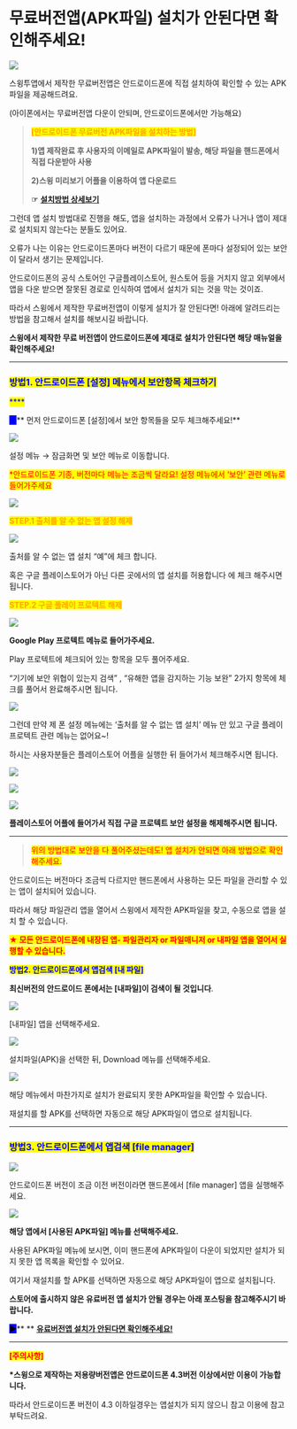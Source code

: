 # 무료버전앱(APK파일) 설치가 안된다면 확인해주세요!

![](https://wp.swing2app.co.kr/wp-content/uploads/2018/10/%EC%95%B1-%EB%AF%B8%EC%84%A4%EC%B9%98-1024x282.png)

스윙투앱에서 제작한 무료버전앱은 안드로이드폰에 직접 설치하여 확인할 수 있는 APK파일을 제공해드려요.

(아이폰에서는 무료버전앱 다운이 안되며, 안드로이드폰에서만 가능해요)

> <mark style="color:orange;">**\[안드로이드폰 무료버전 APK파일을 설치하는 방법]**</mark>
>
> **1)앱 제작완료 후 사용자의 이메일로 APK파일이 발송, 해당 파일을 핸드폰에서 직접 다운받아 사용**
>
> **2)스윙 미리보기 어플을 이용하여 앱 다운로드**
>
> **☞** [**설치방법 상세보기**](appinstall.md)

그런데 앱 설치 방법대로 진행을 해도, 앱을 설치하는 과정에서 오류가 나거나 앱이 제대로 설치되지 않는다는 분들도 있어요.

오류가 나는 이유는 안드로이드폰마다 버전이 다르기 때문에 폰마다 설정되어 있는 보안이 달라서 생기는 문제입니다.

안드로이드폰의 공식 스토어인 구글플레이스토어, 원스토어 등을 거치지 않고 외부에서 앱을 다운 받으면 잘못된 경로로 인식하여 앱에서 설치가 되는 것을 막는 것이죠.

따라서 스윙에서 제작한 무료버전앱이 이렇게 설치가 잘 안된다면! 아래에 알려드리는 방법을 참고해서 설치를 해보시길 바랍니다.

**스윙에서 제작한 무료 버전앱이 안드로이드폰에 제대로 설치가 안된다면 해당 매뉴얼을 확인해주세요!**

***

### <mark style="color:blue;">**방법1. 안드로이드폰 \[설정] 메뉴에서 보안항목 체크하기**</mark>

<mark style="color:blue;">****</mark>

<mark style="color:blue;background-color:blue;">**▶**</mark>** 먼저 안드로이드폰 \[설정]에서 보안 항목들을 모두 체크해주세요!**

![](https://wp.swing2app.co.kr/wp-content/uploads/2018/10/%EC%95%B1%EB%B3%B4%EC%95%881.png)

설정 메뉴 → 잠금화면 및 보안 메뉴로 이동합니다.

<mark style="color:red;">\*안드로이드폰 기종, 버전마다 메뉴는 조금씩 달라요! 설정 메뉴에서 ‘보안’ 관련 메뉴로 들어가주세요</mark>

![](https://wp.swing2app.co.kr/wp-content/uploads/2018/09/%ED%99%94%EC%82%B4%ED%91%9C-2.png)

<mark style="color:orange;">**STEP.1 출처를 알 수 없는 앱 설정 해제**</mark>

![](https://wp.swing2app.co.kr/wp-content/uploads/2018/10/%EC%95%B1%EB%B3%B4%EC%95%883.png)

출처를 알 수 없는 앱 설치 “예”에 체크 합니다.

혹은 구글 플레이스토어가 아닌 다른 곳에서의 앱 설치를 허용합니다 에 체크 해주시면 됩니다.



<mark style="color:orange;">**STEP.2 구글 플레이 프로텍트 해제**</mark>

![](https://wp.swing2app.co.kr/wp-content/uploads/2018/10/%EC%95%B1%EB%B3%B4%EC%95%882.png)

**Google Play 프로텍트 메뉴로 들어가주세요.**

Play 프로텍트에 체크되어 있는 항목을 모두 풀어주세요.

“기기에 보안 위협이 있는지 검색” , “유해한 앱을 감지하는 기능 보완” 2가지 항목에 체크를 풀어서 완료해주시면 됩니다.

![](https://wp.swing2app.co.kr/wp-content/uploads/2018/10/%EC%BA%A1%EC%B2%9822.png)

그런데 만약 제 폰 설정 메뉴에는 ‘출처를 알 수 없는 앱 설치’ 메뉴 만 있고 구글 플레이 프로텍트 관련 메뉴는 없어요\~!

하시는 사용자분들은 플레이스토어 어플을 실행한 뒤 들어가서 체크해주시면 됩니다.

![](https://wp.swing2app.co.kr/wp-content/uploads/2018/10/%EA%B5%AC%EA%B8%80%EC%A0%95%EC%B1%852-1.png)

![](https://wp.swing2app.co.kr/wp-content/uploads/2018/10/%EA%B5%AC%EA%B8%80%EC%A0%95%EC%B1%853-1.png)

![](https://wp.swing2app.co.kr/wp-content/uploads/2018/10/%EA%B5%AC%EA%B8%80%EC%A0%95%EC%B1%854-1.png)

**플레이스토어 어플에 들어가서 직접 구글 프로텍트 보안 설정을 해제해주시면 됩니다.**

***

> <mark style="color:red;">위의 방법대로 보안을 다 풀어주셨는데도! 앱 설치가 안되면 아래 방법으로 확인해주세요.</mark>



안드로이드는 버전마다 조금씩 다르지만 핸드폰에서 사용하는 모든 파일을 관리할 수 있는 앱이 설치되어 있습니다.

따라서 해당 파일관리 앱을 열어서 스윙에서 제작한 APK파일을 찾고, 수동으로 앱을 설치 할 수 있습니다.

<mark style="color:red;">**★ 모든 안드로이드폰에 내장된 앱- 파일관리자 or 파일매니저 or 내파일 앱을 열어서 실행할 수 있습니다.**</mark>

<mark style="color:blue;">**방법2. 안드로이드폰에서 앱검색 \[내 파일]**</mark>

**최신버전의 안드로이드 폰에서는 \[내파일]이 검색이 될 것입니다**.

![](https://wp.swing2app.co.kr/wp-content/uploads/2018/10/APK%ED%8C%8C%EC%9D%BC%EC%84%A4%EC%B9%9811-540x1024.png)

\[내파일] 앱을 선택해주세요.



![](https://wp.swing2app.co.kr/wp-content/uploads/2018/10/APK%ED%8C%8C%EC%9D%BC%EC%84%A4%EC%B9%9812.png)

설치파일(APK)을 선택한 뒤, Download 메뉴를 선택해주세요.



![](https://wp.swing2app.co.kr/wp-content/uploads/2018/10/APK%ED%8C%8C%EC%9D%BC%EC%84%A4%EC%B9%9813-540x1024.png)

해당 메뉴에서 마찬가지로 설치가 완료되지 못한 APK파일을 확인할 수 있습니다.

재설치를 할 APK를 선택하면 자동으로 해당 APK파일이 앱으로 설치됩니다.

***

### <mark style="color:blue;">**방법3. 안드로이드폰에서 앱검색 \[file manager]**</mark>

![](https://wp.swing2app.co.kr/wp-content/uploads/2018/10/APK%ED%8C%8C%EC%9D%BC%EC%84%A4%EC%B9%989-540x1024.png)

안드로이드폰 버전이 조금 이전 버전이라면 핸드폰에서 \[file manager] 앱을 실행해주세요.



![](https://wp.swing2app.co.kr/wp-content/uploads/2018/10/APK%ED%8C%8C%EC%9D%BC%EC%84%A4%EC%B9%9810.png)

**해당 앱에서 \[사용된 APK파일] 메뉴를 선택해주세요.**

사용된 APK파일 메뉴에 보시면, 이미 핸드폰에 APK파일이 다운이 되었지만 설치가 되지 못한 앱 목록을 확인할 수 있어요.

여기서 재설치를 할 APK를 선택하면 자동으로 해당 APK파일이 앱으로 설치됩니다.



**스토어에 출시하지 않은 유료버전 앱 설치가 안될 경우는 아래 포스팅을 참고해주시기 바랍니다.**

<mark style="background-color:blue;">**▶**</mark>** ** [**유료버전앱 설치가 안된다면 확인해주세요!**](not-installed2.md)

***

<mark style="color:red;">**\[주의사항]**</mark>

**\*스윙으로 제작하는 저용량버전앱은 안드로이드폰 4.3버전 이상에서만 이용이 가능합니다.**

따라서 안드로이드폰 버전이 4.3 이하일경우는 앱설치가 되지 않으니 참고 이용에 참고 부탁드려요.
